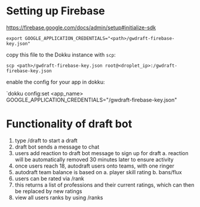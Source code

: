 # Setting up Firebase

https://firebase.google.com/docs/admin/setup#initialize-sdk

`export GOOGLE_APPLICATION_CREDENTIALS="<path>/gwdraft-firebase-key.json"`

copy this file to the Dokku instance with `scp`:

`scp <path>/gwdraft-firebase-key.json root@<droplet_ip>:/gwdraft-firebase-key.json`

enable the config for your app in dokku:

`dokku config:set <app_name> GOOGLE_APPLICATION_CREDENTIALS="/gwdraft-firebase-key.json"

# Functionality of draft bot

1. type /draft to start a draft
2. draft bot sends a message to chat
3. users add reaction to draft bot message to sign up for draft
   a. reaction will be automatically removed 30 minutes later to ensure activity
4. once users reach 18, autodraft users onto teams, with one ringer
5. autodraft team balance is based on
   a. player skill rating
   b. bans/flux
6. users can be rated via /rank <username>
7. this returns a list of professions and their current ratings, which can then be replaced by new ratings
8. view all users ranks by using /ranks
